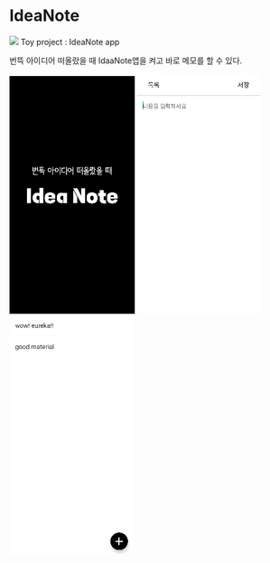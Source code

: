 # IdeaNote
<img src="https://img.shields.io/badge/Android-3DDC84?style=for-the-badge&logo=Android&logoColor=white">
Toy project : IdeaNote app

번뜩 아이디어 떠올랐을 때 IdaaNote앱을 켜고 바로 메모를 할 수 있다.

<img src="./img/splash.png"> <img src="./img/main.PNG"> <img src="./img/list.PNG">
